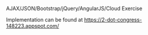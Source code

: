 AJAX/JSON/Bootstrap/jQuery/AngularJS/Cloud Exercise

Implementation can be found at https://2-dot-congress-148223.appspot.com/
